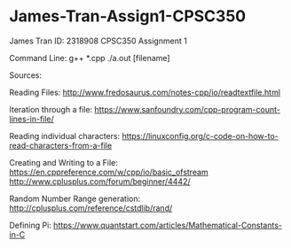 # James-Tran-Assign1-CPSC350
James Tran
ID: 2318908
CPSC350
Assignment 1

Command Line:
g++ *.cpp
./a.out [filename]

Sources:

Reading Files:
http://www.fredosaurus.com/notes-cpp/io/readtextfile.html

Iteration through a file:
https://www.sanfoundry.com/cpp-program-count-lines-in-file/

Reading individual characters:
https://linuxconfig.org/c-code-on-how-to-read-characters-from-a-file

Creating and Writing to a File:
https://en.cppreference.com/w/cpp/io/basic_ofstream
http://www.cplusplus.com/forum/beginner/4442/

Random Number Range generation:
http://cplusplus.com/reference/cstdlib/rand/

Defining Pi:
https://www.quantstart.com/articles/Mathematical-Constants-in-C
